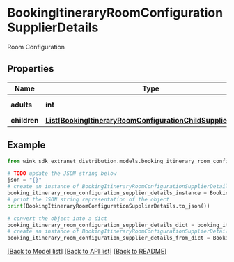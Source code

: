# BookingItineraryRoomConfigurationSupplierDetails

Room Configuration

## Properties

Name | Type | Description | Notes
------------ | ------------- | ------------- | -------------
**adults** | **int** | Number of adults | [default to 1]
**children** | [**List[BookingItineraryRoomConfigurationChildSupplierDetails]**](BookingItineraryRoomConfigurationChildSupplierDetails.md) |  | [optional] 

## Example

```python
from wink_sdk_extranet_distribution.models.booking_itinerary_room_configuration_supplier_details import BookingItineraryRoomConfigurationSupplierDetails

# TODO update the JSON string below
json = "{}"
# create an instance of BookingItineraryRoomConfigurationSupplierDetails from a JSON string
booking_itinerary_room_configuration_supplier_details_instance = BookingItineraryRoomConfigurationSupplierDetails.from_json(json)
# print the JSON string representation of the object
print(BookingItineraryRoomConfigurationSupplierDetails.to_json())

# convert the object into a dict
booking_itinerary_room_configuration_supplier_details_dict = booking_itinerary_room_configuration_supplier_details_instance.to_dict()
# create an instance of BookingItineraryRoomConfigurationSupplierDetails from a dict
booking_itinerary_room_configuration_supplier_details_from_dict = BookingItineraryRoomConfigurationSupplierDetails.from_dict(booking_itinerary_room_configuration_supplier_details_dict)
```
[[Back to Model list]](../README.md#documentation-for-models) [[Back to API list]](../README.md#documentation-for-api-endpoints) [[Back to README]](../README.md)


